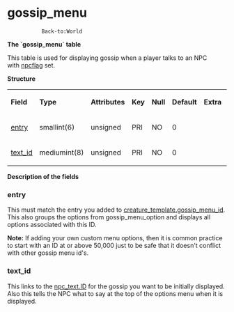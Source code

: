 # gossip\_menu

`            Back-to:World     `

**The \`gossip\_menu\` table**

This table is used for displaying gossip when a player talks to an NPC with [npcflag](creature_template) set.

**Structure**

<table>
<colgroup>
<col width="12%" />
<col width="12%" />
<col width="12%" />
<col width="12%" />
<col width="12%" />
<col width="12%" />
<col width="12%" />
<col width="12%" />
</colgroup>
<tbody>
<tr class="odd">
<td><p><strong>Field</strong></p></td>
<td><p><strong>Type</strong></p></td>
<td><p><strong>Attributes</strong></p></td>
<td><p><strong>Key</strong></p></td>
<td><p><strong>Null</strong></p></td>
<td><p><strong>Default</strong></p></td>
<td><p><strong>Extra</strong></p></td>
<td><p><strong>Comment</strong></p></td>
</tr>
<tr class="even">
<td><p><a href="#entry">entry</a></p></td>
<td><p>smallint(6)</p></td>
<td><p>unsigned</p></td>
<td><p>PRI</p></td>
<td><p>NO</p></td>
<td><p>0</p></td>
<td><p><br />
</p></td>
<td><p><br />
</p></td>
</tr>
<tr class="odd">
<td><p><a href="#text_id">text_id</a></p></td>
<td><p>mediumint(8)</p></td>
<td><p>unsigned</p></td>
<td><p>PRI</p></td>
<td><p>NO</p></td>
<td><p>0</p></td>
<td><p><br />
</p></td>
<td><p><br />
</p></td>
</tr>
</tbody>
</table>

**Description of the fields**

### entry

This must match the entry you added to [creature\_template.gossip\_menu\_id](https://trinitycore.atlassian.net/wiki/display/tc/creature_template#creature_template-gossip_menu_id). This also
groups the options from gossip\_menu\_option and displays all options associated with this ID.

**Note:** If adding your own custom menu options, then it is common practice to start with an ID at or above 50,000 just to be safe that it doesn't conflict with other gossip menu id's.

### text\_id

This links to the [npc\_text.ID](npc_text_2130250.html#npc_text-ID) for the gossip you want to be initially displayed. Also this tells the NPC what to say at the top of the options menu when it is displayed.

